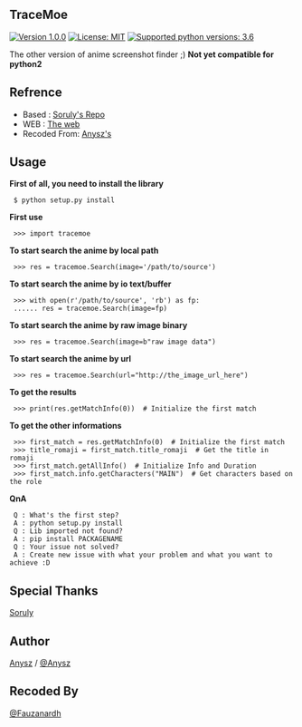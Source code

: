 TraceMoe
----

[![Version 1.0.0](https://img.shields.io/badge/stable-1.0.0-brightgreen.svg "Version 1.0.0")](https://github.com/anysz/TraceMoe) [![License: MIT](https://img.shields.io/badge/License-MIT-green.svg)](https://opensource.org/licenses/MIT) [![Supported python versions: 3.6](https://img.shields.io/badge/python-3.6-green.svg "Supported python versions: 3.6")](https://www.python.org/download/releases/3.6/)

The other version of anime screenshot finder ;)
**Not yet compatible for python2** 

Refrence
----

- Based : [Soruly's Repo](https://github.com/soruly/trace.moe)
- WEB   : [The web](https://trace.moe/)
- Recoded From: [Anysz's](https://github.com/anysz/Image2Anime)

Usage
----

 **First of all, you need to install the library**

     $ python setup.py install

 **First use**

     >>> import tracemoe

 **To start search the anime by local path**

     >>> res = tracemoe.Search(image='/path/to/source')

 **To start search the anime by io text/buffer**

     >>> with open(r'/path/to/source', 'rb') as fp:
     ...... res = tracemoe.Search(image=fp)

 **To start search the anime by raw image binary**

     >>> res = tracemoe.Search(image=b"raw image data")

 **To start search the anime by url**

     >>> res = tracemoe.Search(url="http://the_image_url_here")

 **To get the results**

     >>> print(res.getMatchInfo(0))  # Initialize the first match

 **To get the other informations**

     >>> first_match = res.getMatchInfo(0)  # Initialize the first match
     >>> title_romaji = first_match.title_romaji  # Get the title in romaji
     >>> first_match.getAllInfo()  # Initialize Info and Duration
     >>> first_match.info.getCharacters("MAIN")  # Get characters based on the role

 **QnA**

     Q : What's the first step?
     A : python setup.py install
     Q : Lib imported not found?
     A : pip install PACKAGENAME
     Q : Your issue not solved?
     A : Create new issue with what your problem and what you want to achieve :D


Special Thanks
----
[Soruly](https://github.com/soruly)

Author
----
[Anysz](https://instagram.com/nugra.z) / [@Anysz](https://github.com/anysz)

Recoded By
----
[@Fauzanardh](https://github.com/fauzanardh)
